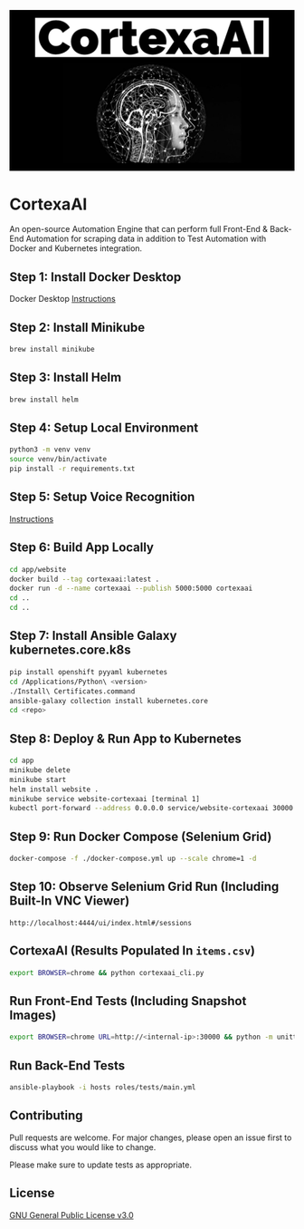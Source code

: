 ![image](https://github.com/mytechnotalent/CortexaAI/blob/main/CortexaAI.jpg?raw=true)

# CortexaAI
An open-source Automation Engine that can perform full Front-End & Back-End Automation for scraping data in addition to Test Automation with Docker and Kubernetes integration.

## Step 1: Install Docker Desktop
Docker Desktop [Instructions](https://docs.docker.com/desktop/mac/install)

## Step 2: Install Minikube
```bash
brew install minikube
```

## Step 3: Install Helm
```bash
brew install helm
```

## Step 4: Setup Local Environment
```bash
python3 -m venv venv
source venv/bin/activate
pip install -r requirements.txt
```

## Step 5: Setup Voice Recognition
[Instructions](https://support.apple.com/en-us/HT210539)

## Step 6: Build App Locally
```bash
cd app/website
docker build --tag cortexaai:latest .
docker run -d --name cortexaai --publish 5000:5000 cortexaai
cd ..
cd ..
```

## Step 7: Install Ansible Galaxy kubernetes.core.k8s
```bash
pip install openshift pyyaml kubernetes
cd /Applications/Python\ <version>
./Install\ Certificates.command
ansible-galaxy collection install kubernetes.core
cd <repo>
```

## Step 8: Deploy & Run App to Kubernetes
```bash
cd app
minikube delete
minikube start
helm install website .
minikube service website-cortexaai [terminal 1]
kubectl port-forward --address 0.0.0.0 service/website-cortexaai 30000:80 [terminal 2]
```

## Step 9: Run Docker Compose (Selenium Grid)
```bash
docker-compose -f ./docker-compose.yml up --scale chrome=1 -d
```

## Step 10: Observe Selenium Grid Run (Including Built-In VNC Viewer)
```
http://localhost:4444/ui/index.html#/sessions
```

## CortexaAI (Results Populated In `items.csv`)
```bash
export BROWSER=chrome && python cortexaai_cli.py
```

## Run Front-End Tests (Including Snapshot Images)
```bash
export BROWSER=chrome URL=http://<internal-ip>:30000 && python -m unittest discover
```

## Run Back-End Tests
```bash
ansible-playbook -i hosts roles/tests/main.yml
```

## Contributing
Pull requests are welcome. For major changes, please open an issue first to discuss what you would like to change.

Please make sure to update tests as appropriate.

## License
[GNU General Public License v3.0](https://www.gnu.org/licenses/gpl-3.0.en.html)
